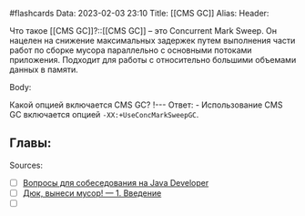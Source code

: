 #flashcards
Data: 2023-02-03 23:10
Title: [[CMS GC]]
Alias:
Header:

Что такое [[CMS GC]]?::[[CMS GC]] – это Concurrent Mark Sweep. Он нацелен на снижение максимальных задержек путем выполнения части работ по сборке мусора параллельно с основными потоками приложения. Подходит для работы с относительно большими объемами данных в памяти.
<!--SR:!2023-02-05,1,130-->



Body:


Какой опцией включается CMS GC?
!---
Ответ:
	- Использование CMS GC включается опцией `-XX:+UseConcMarkSweepGC`.
<!--SR:!2023-02-05,1,130-->




Главы:
-


Sources:
- [ ] [Вопросы для собеседования на Java Developer](https://github.com/enhorse/java-interview/blob/master/README.md#%D0%9E%D0%9E%D0%9F)
- [ ] [Дюк, вынеси мусор! — 1. Введение](https://habr.com/ru/post/269621/)
- [ ] []()
